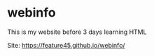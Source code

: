  # webinfo


This is my website before 3 days learning HTML

Site: https://feature45.github.io/webinfo/
